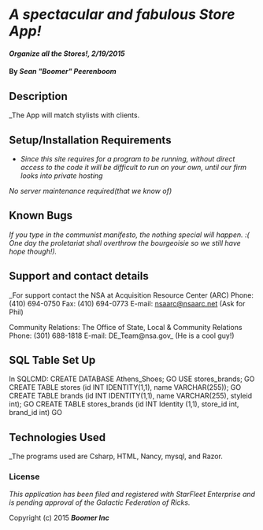 # _A spectacular and fabulous Store App!_

#### _Organize all the Stores!, 2/19/2015_

#### By _**Sean "Boomer" Peerenboom**_

## Description

_The App will match stylists with clients.

## Setup/Installation Requirements

* _Since this site requires for a program to be running, without direct access to the code it will be difficult to run on your own, until our firm looks into private hosting_

_No server maintenance required(that we know of)_

## Known Bugs

_If you type in the communist manifesto, the nothing special will happen. :( One day the proletariat shall overthrow the bourgeoisie so we still have hope though!)._

## Support and contact details

_For support contact the NSA at
Acquisition Resource Center (ARC)
Phone: (410) 694-0750
Fax: (410) 694-0773
E-mail: nsaarc@nsaarc.net
(Ask for Phil)

Community Relations:
The Office of State, Local & Community Relations
Phone: (301) 688-1818
E-mail: DE_Team@nsa.gov_
(He is a cool guy!)

## SQL Table Set Up
In SQLCMD:
CREATE DATABASE Athens_Shoes;
GO
USE stores_brands;
GO
CREATE TABLE stores (id INT IDENTITY(1,1), name VARCHAR(255));
GO
CREATE TABLE brands (id INT IDENTITY(1,1), name VARCHAR(255), styleid int);
GO
CREATE TABLE stores_brands (id INT Identity (1,1), store_id int, brand_id int)
GO

## Technologies Used

_The programs used are Csharp, HTML, Nancy, mysql, and Razor.

### License

*This application has been filed and registered with StarFleet Enterprise and is pending approval of the Galactic Federation of Ricks.*

Copyright (c) 2015 **_Boomer Inc_**
